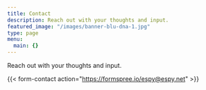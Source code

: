 ```yaml
---
title: Contact
description: Reach out with your thoughts and input.
featured_image: "/images/banner-blu-dna-1.jpg"
type: page
menu:
  main: {}
---
```


Reach out with your thoughts and input.

{{< form-contact action="https://formspree.io/espy@espy.net" >}}
